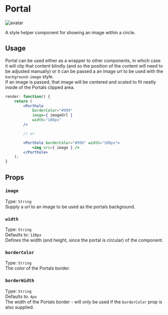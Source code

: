 # Portal

![avatar](https://cloud.githubusercontent.com/assets/4335450/20856039/5aaaed8e-b95a-11e6-9022-854919f2726b.png)

A style helper component for showing an image within a circle.  

## Usage

Portal can be used either as a wrapper to other components, in which case it will clip that content blindly (and so the position of the content will need to be adjusted manually) or it can be passed a an image url to be used with the `background-image` style.  
If an image is passed, that image will be centered and scaled to fit neatly inside of the Portals clipped area.

```jsx
render: function() {
	return (
	    <Porthole
	    	borderColor="#999" 
	    	image={ imageUrl }
	    	width="100px"
	    />

	    // or

	    <Porthole borderColor="#999" width="100px">
			<img src={ image } />
		</Porthole>
	);
}
```

## Props

### `image`

Type: `String`  
Supply a url to an image to be used as the portals background.

### `width`

Type: `String`  
Defaults to: `120px`  
Defines the width (and height, since the portal is circular) of the component.

### `borderColor`

Type: `String`  
The color of the Portals border.

### `borderWidth`

Type: `String`  
Defaults to: `4px`  
The width of the Portals border - will only be used if the `borderColor` prop is also supplied.
